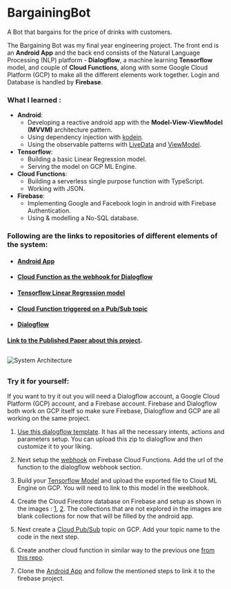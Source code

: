 # BargainingBot
A Bot that bargains for the price of drinks with customers.

The Bargaining Bot was my final year engineering project. The front end is an **Android App** and the back end consists of the Natural Language Processing (NLP) platform - **Dialogflow**, a machine learning **Tensorflow** model, and couple of **Cloud Functions**, along with some Google Cloud Platform (GCP) to make all the different elements work together. Login and Database is handled by **Firebase**.

### What I learned : 
* **Android**: 
  * Developing a reactive android app with the **Model-View-ViewModel (MVVM)** architecture pattern.
  * Using dependency injection with [kodein](https://github.com/Kodein-Framework/Kodein-DI).
  * Using the observable patterns with [LiveData](https://developer.android.com/reference/android/arch/lifecycle/LiveData) and [ViewModel](https://developer.android.com/reference/android/arch/lifecycle/ViewModel).
* **Tensorflow**:
  * Building a basic Linear Regression model.
  * Serving the model on GCP ML Engine.
* **Cloud Functions**:
  * Building a serverless single purpose function with TypeScript.
  * Working with JSON.
* **Firebase**:
  * Implementing Google and Facebook login in android with Firebase Authentication.
  * Using & modelling a No-SQL database.
  
  

### Following are the links to repositories of different elements of the system:
* #### [Android App](https://github.com/shounakmulay/BargainingBotAndroidApp)
* #### [Cloud Function as the webhook for Dialogflow](https://github.com/shounakmulay/BargainingBotDialogflowWebhook)
* #### [Tensorflow Linear Regression model](https://github.com/shounakmulay/BargainingBotTensorflowModel)
* #### [Cloud Function triggered on a Pub/Sub topic](https://github.com/shounakmulay/BargainingBotDatabasePubSub)
* #### [Dialogflow](https://dialogflow.com/docs/getting-started)

#### [Link to the Published Paper about this project](http://www.iaeme.com/MasterAdmin/UploadFolder/IJCET_10_01_021/IJCET_10_01_021.pdf).


## 

![System Architecture](https://github.com/shounakmulay/BargainingBot/blob/master/System%20Architecture%20New.png)

##

### Try it for yourself:
   If you want to try it out you will need a Dialogflow account, a Google Cloud Platform (GCP) account, and a Firebase account.
 Firebase and Dialogflow both work on GCP itself so make sure Firebase, Dialogflow and GCP are all working on the same project.
 
 1. [Use this dialogflow template](https://github.com/shounakmulay/BargainingBot/blob/master/BargainingAgent.zip). It has all the necessary intents, actions and parameters setup. You can upload this zip to dialogflow and then customize it to your liking.
 
 2. Next setup the [webhook](https://github.com/shounakmulay/BargainingBotDialogflowWebhook) on Firebase Cloud Functions. Add the url of the function to the dialogflow webhook section. 
 
 3. Build your [Tensorflow Model](https://github.com/shounakmulay/BargainingBotTensorflowModel) and upload the exported file to Cloud ML Engine on GCP. You will need to link to this model in the weebhook.
 
 3. Create the Cloud Firestore database on Firebase and setup as shown in the images : [1](https://github.com/shounakmulay/BargainingBot/blob/master/1.jpg), [2](https://github.com/shounakmulay/BargainingBot/blob/master/2.jpg). The collections that are not explored in the images are blank collections for now that will be filled by the android app.
 
 5. Next create a [Cloud Pub/Sub](https://cloud.google.com/pubsub/docs/) topic on GCP. Add your topic name to the code in the next step.
 
 6. Create another cloud function in similar way to the previous one [from this repo](https://github.com/shounakmulay/BargainingBotDatabasePubSub).
 
 7. Clone the [Android App](https://github.com/shounakmulay/BargainingBotAndroidApp) and follow the mentioned steps to link it to the firebase project.
 
 
